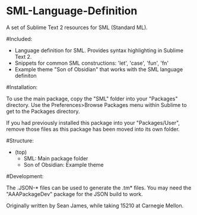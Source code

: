 SML-Language-Definition
=======================

A set of Sublime Text 2 resources for SML (Standard ML). 

#Included:

- Language definition for SML. Provides syntax highlighting in Sublime Text 2.
- Snippets for common SML constructions: 'let', 'case', 'fun', 'fn'
- Example theme "Son of Obsidian" that works with the SML language definiton

#Installation:

To use the main package, copy the "SML" folder into your "Packages" directory. Use 
the Preferences>Browse Packages menu within Sublime to get to the Packages directory.

If you had previously installed this package into your "Packages/User", remove 
those files as this package has been moved into its own folder.

#Structure:

- (top)
    - SML: Main package folder
    - Son of Obsidian: Example theme

#Development:

The .JSON-* files can be used to generate the .tm* files. You may need the "AAAPackageDev"
package for the JSON build to work.

Originally written by Sean James, while taking 15210 at Carnegie Mellon.

